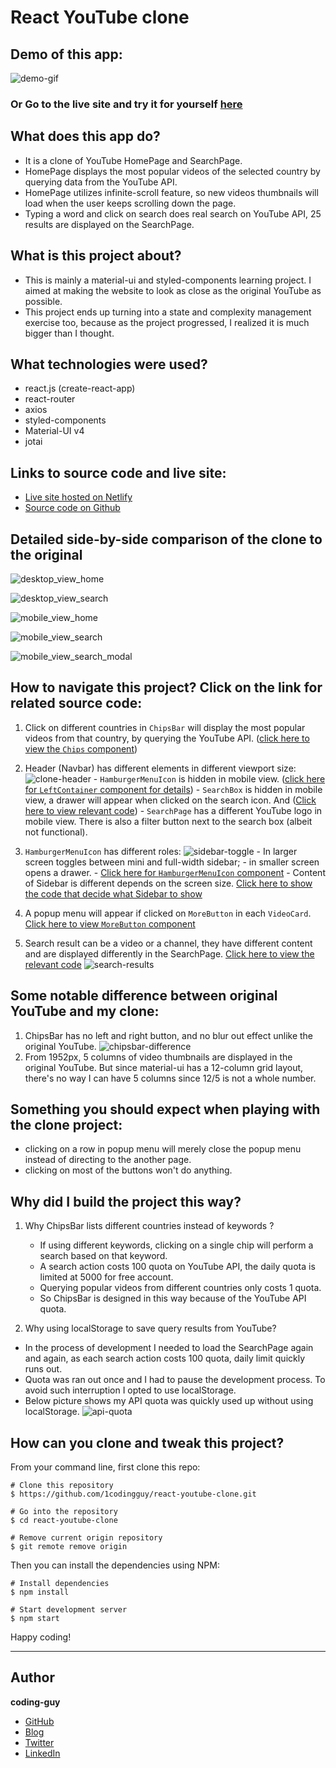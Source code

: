 # React YouTube clone

## Demo of this app:

![demo-gif](./readme_assets/youtube-clone-demo.gif)

### Or Go to the live site and try it for yourself [here](https://react-youtubeclone.netlify.app/)

## What does this app do?

- It is a clone of YouTube HomePage and SearchPage.
- HomePage displays the most popular videos of the selected country by querying data from the YouTube API.
- HomePage utilizes infinite-scroll feature, so new videos thumbnails will load when the user keeps scrolling down the page.
- Typing a word and click on search does real search on YouTube API, 25 results are displayed on the SearchPage.

## What is this project about?

- This is mainly a material-ui and styled-components learning project. I aimed at making the website to look as close as the original YouTube as possible.
- This project ends up turning into a state and complexity management exercise too, because as the project progressed, I realized it is much bigger than I thought.

## What technologies were used?

- react.js (create-react-app)
- react-router
- axios
- styled-components
- Material-UI v4
- jotai

## Links to source code and live site:

- [Live site hosted on Netlify](https://react-youtubeclone.netlify.app/)
- [Source code on Github](https://github.com/1codingguy/react-youtube-clone)

## Detailed side-by-side comparison of the clone to the original

![desktop_view_home](./readme_assets/desktop_view_home.png)

![desktop_view_search](./readme_assets/desktop_view_search.png)

![mobile_view_home](./readme_assets/mobile_view_home.png)

![mobile_view_search](./readme_assets/mobile_view_search.png)

![mobile_view_search_modal](./readme_assets/mobile_view_search_modal.png)

## How to navigate this project? Click on the link for related source code:

1. Click on different countries in `ChipsBar` will display the most popular videos from that country, by querying the YouTube API. ([click here to view the `Chips` component](https://github.com/1codingguy/react-youtube-clone/blob/main/src/components/ChipsBar/Chips.jsx))

2. Header (Navbar) has different elements in different viewport size:
   ![clone-header](./readme_assets/clone-header.gif) - `HamburgerMenuIcon` is hidden in mobile view. ([click here for `LeftContainer` component for details](https://github.com/1codingguy/react-youtube-clone/blob/main/src/components/Header/LeftContainer/LeftContainer.jsx)) - `SearchBox` is hidden in mobile view, a drawer will appear when clicked on the search icon. And ([Click here to view relevant code](https://github.com/1codingguy/react-youtube-clone/blob/main/src/components/Header/MiddleContainer/MiddleContainer.jsx#L67)) - `SearchPage` has a different YouTube logo in mobile view. There is also a filter button next to the search box (albeit not functional).

3. `HamburgerMenuIcon` has different roles:
   ![sidebar-toggle](./readme_assets/Sidebar-toggle.gif) - In larger screen toggles between mini and full-width sidebar; - in smaller screen opens a drawer. - [Click here for `HamburgerMenuIcon` component](https://github.com/1codingguy/react-youtube-clone/blob/main/src/components/Header/LeftContainer/HamburgerMenuIcon.jsx) - Content of Sidebar is different depends on the screen size. [Click here to show the code that decide what Sidebar to show](https://github.com/1codingguy/react-youtube-clone/blob/main/src/components/Sidebar/SidebarToShow.jsx#L12)

4. A popup menu will appear if clicked on `MoreButton` in each `VideoCard`. [Click here to view `MoreButton` component](https://github.com/1codingguy/react-youtube-clone/blob/main/src/components/Videos/MoreButton.jsx)

5. Search result can be a video or a channel, they have different content and are displayed differently in the SearchPage. [Click here to view the relevant code](https://github.com/1codingguy/react-youtube-clone/blob/main/src/components/Search/ResultsVideoCard.jsx#L64)
   ![search-results](/public/assets/search_results.png)

## Some notable difference between original YouTube and my clone:

1. ChipsBar has no left and right button, and no blur out effect unlike the original YouTube.
   ![chipsbar-difference](./readme_assets/chipsbar-difference.png)
2. From 1952px, 5 columns of video thumbnails are displayed in the original YouTube. But since material-ui has a 12-column grid layout, there's no way I can have 5 columns since 12/5 is not a whole number.

## Something you should expect when playing with the clone project:

- clicking on a row in popup menu will merely close the popup menu instead of directing to the another page.
- clicking on most of the buttons won't do anything.

## Why did I build the project this way?

1. Why ChipsBar lists different countries instead of keywords ?

   - If using different keywords, clicking on a single chip will perform a search based on that keyword.
   - A search action costs 100 quota on YouTube API, the daily quota is limited at 5000 for free account.
   - Querying popular videos from different countries only costs 1 quota.
   - So ChipsBar is designed in this way because of the YouTube API quota.

2. Why using localStorage to save query results from YouTube?

- In the process of development I needed to load the SearchPage again and again, as each search action costs 100 quota, daily limit quickly runs out.
- Quota was ran out once and I had to pause the development process. To avoid such interruption I opted to use localStorage.
- Below picture shows my API quota was quickly used up without using localStorage.
  ![api-quota](./readme_assets/api-quota.png)

## How can you clone and tweak this project?

From your command line, first clone this repo:

```
# Clone this repository
$ https://github.com/1codingguy/react-youtube-clone.git

# Go into the repository
$ cd react-youtube-clone

# Remove current origin repository
$ git remote remove origin

```

Then you can install the dependencies using NPM:

```
# Install dependencies
$ npm install

# Start development server
$ npm start
```

Happy coding!

---

## Author

**coding-guy**

- [GitHub](https://github.com/1codingguy)
- [Blog](https://blog.coding-guy.com/)
- [Twitter](https://twitter.com/1codingguy)
- [LinkedIn](https://www.linkedin.com/in/1codingguy/)
